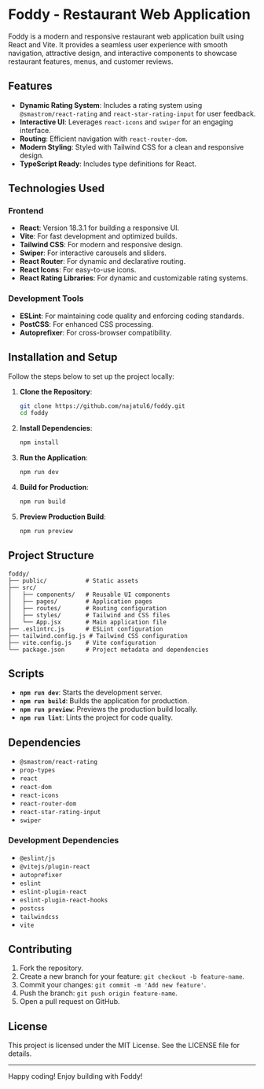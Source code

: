 # Foddy - Restaurant Web Application

Foddy is a modern and responsive restaurant web application built using React and Vite. It provides a seamless user experience with smooth navigation, attractive design, and interactive components to showcase restaurant features, menus, and customer reviews.

## Features

- **Dynamic Rating System**: Includes a rating system using `@smastrom/react-rating` and `react-star-rating-input` for user feedback.
- **Interactive UI**: Leverages `react-icons` and `swiper` for an engaging interface.
- **Routing**: Efficient navigation with `react-router-dom`.
- **Modern Styling**: Styled with Tailwind CSS for a clean and responsive design.
- **TypeScript Ready**: Includes type definitions for React.

## Technologies Used

### Frontend
- **React**: Version 18.3.1 for building a responsive UI.
- **Vite**: For fast development and optimized builds.
- **Tailwind CSS**: For modern and responsive design.
- **Swiper**: For interactive carousels and sliders.
- **React Router**: For dynamic and declarative routing.
- **React Icons**: For easy-to-use icons.
- **React Rating Libraries**: For dynamic and customizable rating systems.

### Development Tools
- **ESLint**: For maintaining code quality and enforcing coding standards.
- **PostCSS**: For enhanced CSS processing.
- **Autoprefixer**: For cross-browser compatibility.

## Installation and Setup

Follow the steps below to set up the project locally:

1. **Clone the Repository**:
   ```bash
   git clone https://github.com/najatul6/foddy.git
   cd foddy
   ```

2. **Install Dependencies**:
   ```bash
   npm install
   ```

3. **Run the Application**:
   ```bash
   npm run dev
   ```

4. **Build for Production**:
   ```bash
   npm run build
   ```

5. **Preview Production Build**:
   ```bash
   npm run preview
   ```

## Project Structure

```plaintext
foddy/
├── public/           # Static assets
├── src/
│   ├── components/   # Reusable UI components
│   ├── pages/        # Application pages
│   ├── routes/       # Routing configuration
│   ├── styles/       # Tailwind and CSS files
│   └── App.jsx       # Main application file
├── .eslintrc.js      # ESLint configuration
├── tailwind.config.js # Tailwind CSS configuration
├── vite.config.js    # Vite configuration
└── package.json      # Project metadata and dependencies
```

## Scripts

- **`npm run dev`**: Starts the development server.
- **`npm run build`**: Builds the application for production.
- **`npm run preview`**: Previews the production build locally.
- **`npm run lint`**: Lints the project for code quality.

## Dependencies

- `@smastrom/react-rating`
- `prop-types`
- `react`
- `react-dom`
- `react-icons`
- `react-router-dom`
- `react-star-rating-input`
- `swiper`

### Development Dependencies

- `@eslint/js`
- `@vitejs/plugin-react`
- `autoprefixer`
- `eslint`
- `eslint-plugin-react`
- `eslint-plugin-react-hooks`
- `postcss`
- `tailwindcss`
- `vite`

## Contributing

1. Fork the repository.
2. Create a new branch for your feature: `git checkout -b feature-name`.
3. Commit your changes: `git commit -m 'Add new feature'`.
4. Push the branch: `git push origin feature-name`.
5. Open a pull request on GitHub.

## License

This project is licensed under the MIT License. See the LICENSE file for details.

---

Happy coding! Enjoy building with Foddy!

